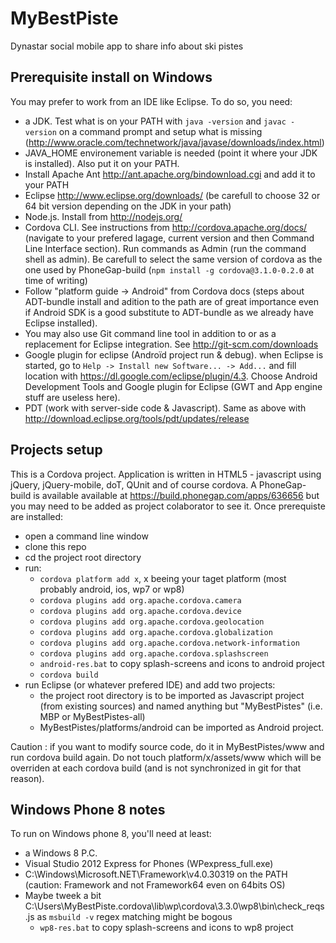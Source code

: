 MyBestPiste
===========

Dynastar social mobile app to share info about ski pistes

Prerequisite install on Windows
-------------------------------

You may prefer to work from an IDE like Eclipse. 
To do so, you need:
* a JDK. Test what is on your PATH with ```java -version``` and ```javac -version``` on a command prompt and setup what is missing (http://www.oracle.com/technetwork/java/javase/downloads/index.html)
* JAVA_HOME environement variable is needed (point it where your JDK is installed). Also put it on your PATH.
* Install Apache Ant http://ant.apache.org/bindownload.cgi and add it to your PATH
* Eclipse http://www.eclipse.org/downloads/ (be carefull to choose 32 or 64 bit version depending on the JDK in your path)
* Node.js. Install from http://nodejs.org/
* Cordova CLI. See instructions from http://cordova.apache.org/docs/ (navigate to your prefered lagage, current version and then Command Line Interface section). Run commands as Admin (run the command shell as admin). Be carefull to select the same version of cordova as the one used by PhoneGap-build (```npm install -g cordova@3.1.0-0.2.0``` at time of writing)
* Follow "platform guide -> Android" from Cordova docs (steps about ADT-bundle install and adition to the path are of great importance even if Android SDK is a good substitute to ADT-bundle as we already have Eclipse installed).
* You may also use Git command line tool in addition to or as a replacement for Eclipse integration. See http://git-scm.com/downloads
* Google plugin for eclipse (Androïd project run & debug). when Eclipse is started, go to ```Help -> Install new Software... -> Add...``` and fill location with https://dl.google.com/eclipse/plugin/4.3. Choose Android Development Tools and Google plugin for Eclipse (GWT and App engine stuff are useless here).
* PDT (work with server-side code & Javascript). Same as above with http://download.eclipse.org/tools/pdt/updates/release

Projects setup
--------------

This is a Cordova project. Application is written in HTML5 - javascript using jQuery, jQuery-mobile, doT, QUnit and of course cordova.
A PhoneGap-build is available available at https://build.phonegap.com/apps/636656 but you may need to be added as project colaborator to see it.
Once prerequiste are installed:
* open a command line window
* clone this repo
* cd the project root directory
* run:
  * ```cordova platform add x```, x beeing your taget platform (most probably android, ios, wp7 or wp8)
  * ```cordova plugins add org.apache.cordova.camera```
  * ```cordova plugins add org.apache.cordova.device```
  * ```cordova plugins add org.apache.cordova.geolocation```
  * ```cordova plugins add org.apache.cordova.globalization```
  * ```cordova plugins add org.apache.cordova.network-information```
  * ```cordova plugins add org.apache.cordova.splashscreen```
  * ```android-res.bat``` to copy splash-screens and icons to android project
  * ```cordova build```
* run Eclipse (or whatever prefered IDE) and add two projects:
  * the project root directory is to be imported as Javascript project (from existing sources) and named anything but "MyBestPistes" (i.e. MBP or MyBestPistes-all)
  * MyBestPistes/platforms/android can be imported as Android project.

Caution : if you want to modify source code, do it in MyBestPistes/www and run cordova build again.
Do not touch platform/x/assets/www which will be overriden at each cordova build (and is not synchronized in git for that reason).

Windows Phone 8 notes
---------------------

To run on Windows phone 8, you'll need at least:
* a Windows 8 P.C.
* Visual Studio 2012 Express for Phones (WPexpress_full.exe)
* C:\Windows\Microsoft.NET\Framework\v4.0.30319 on the PATH (caution: Framework and not Framework64 even on 64bits OS)
* Maybe tweek a bit C:\Users\MyBestPiste\.cordova\lib\wp\cordova\3.3.0\wp8\bin\check_reqs.js as ```msbuild -v``` regex matching might be bogous
  * ```wp8-res.bat``` to copy splash-screens and icons to wp8 project
